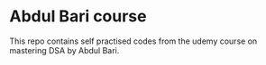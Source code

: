 # Abdul Bari course
This repo contains self practised codes from the udemy course on mastering DSA by Abdul Bari.
